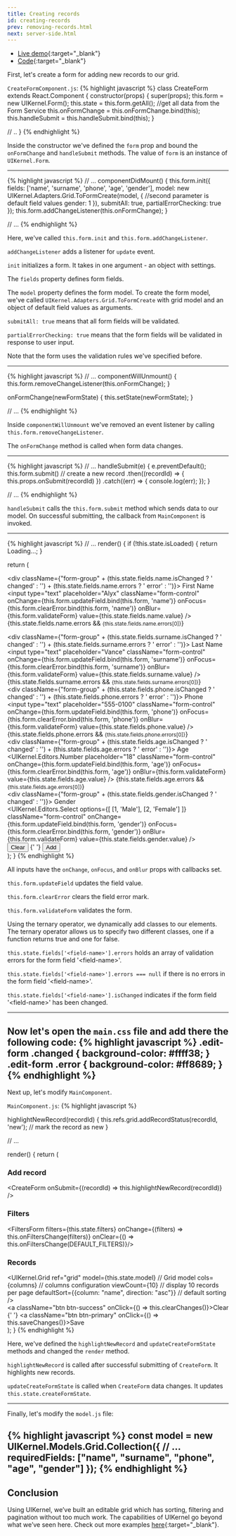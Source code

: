 ```yaml
---
title: Creating records
id: creating-records
prev: removing-records.html
next: server-side.html
---
```


* [Live demo](/examples/creating-records/){:target="_blank"}
* [Code](https://embed.plnkr.co/3TdtQqilYzTbxfHLCwzv){:target="_blank"}

First, let's create a form for adding new records to our grid.

`CreateFormComponent.js`:
{% highlight javascript %}
class CreateForm extends React.Component {
  constructor(props) {
    super(props);
    this.form = new UIKernel.Form();
    this.state = this.form.getAll();                     //get all data from the Form Service
    this.onFormChange = this.onFormChange.bind(this);
    this.handleSubmit = this.handleSubmit.bind(this);
  }

  // ..
}
{% endhighlight %}

Inside the constructor we've defined the `form` prop and bound the `onFormChange` and `handleSubmit` methods.
The value of `form` is an instance of `UIKernel.Form`.

---

{% highlight javascript %}
// ...
componentDidMount() {
  this.form.init({
    fields: ['name', 'surname', 'phone', 'age', 'gender'],
    model: new UIKernel.Adapters.Grid.ToFormCreate(model, { //second parameter is default field values
      gender: 1
    }),
    submitAll: true,
    partialErrorChecking: true
  });
  this.form.addChangeListener(this.onFormChange);
}

// ...
{% endhighlight %}

Here, we've called `this.form.init` and `this.form.addChangeListener`.

`addChangeListener` adds a listener for `update` event.

`init` initializes a form. It takes in one argument - an object with settings.

The `fields` property defines form fields.

The `model` property defines the form model. To create the form model, we've called `UIKernel.Adapters.Grid.ToFormCreate`
with grid model and an object of default field values as arguments.

`submitAll: true` means that all form fields will be validated.

`partialErrorChecking: true` means that the form fields will be validated in response to user input.

Note that the form uses the validation rules we've specified before.

---

{% highlight javascript %}
// ...
componentWillUnmount() {
  this.form.removeChangeListener(this.onFormChange);
}

onFormChange(newFormState) {
  this.setState(newFormState);
}

// ...
{% endhighlight %}

Inside `componentWillUnmount` we've removed an event listener by calling `this.form.removeChangeListener`.

The `onFormChange` method is called when form data changes.

---

{% highlight javascript %}
// ...
handleSubmit(e) {
  e.preventDefault();
  this.form.submit() // create a new record
    .then((recordId) => {
      this.props.onSubmit(recordId)
    })
    .catch((err) => {
      console.log(err);
    });
}

// ...
{% endhighlight %}

`handleSubmit` calls the `this.form.submit` method which sends data to our model.
On successful submitting, the  callback from  `MainComponent` is invoked.

---

{% highlight javascript %}
// ...
render() {
  if (!this.state.isLoaded) {
    return <span>Loading...</span>;
  }

  return (
    <div>
      <form className="form-horizontal edit-form" onSubmit={this.handleSubmit}>
        <div className={"form-group" + (this.state.fields.name.isChanged ? ' changed' : '') +
        (this.state.fields.name.errors ? ' error' : '')}>
          <label className="col-sm-3 control-label">First Name</label>
          <div className="col-sm-9">
            <input
              type="text"
              placeholder="Alyx"
              className="form-control"
              onChange={this.form.updateField.bind(this.form, 'name')}
              onFocus={this.form.clearError.bind(this.form, 'name')}
              onBlur={this.form.validateForm}
              value={this.state.fields.name.value}
            />
            {this.state.fields.name.errors &&
            <small className="control-label">{this.state.fields.name.errors[0]}</small>}
          </div>
        </div>
        <div
          className={"form-group" + (this.state.fields.surname.isChanged ? ' changed' : '') +
          (this.state.fields.surname.errors ? ' error' : '')}>
          <label className="col-sm-3 control-label">Last Name</label>
          <div className="col-sm-9">
            <input
              type="text"
              placeholder="Vance"
              className="form-control"
              onChange={this.form.updateField.bind(this.form, 'surname')}
              onFocus={this.form.clearError.bind(this.form, 'surname')}
              onBlur={this.form.validateForm}
              value={this.state.fields.surname.value}
            />
            {this.state.fields.surname.errors &&
            <small className="control-label">{this.state.fields.surname.errors[0]}</small>}
          </div>
        </div>
        <div
          className={"form-group" + (this.state.fields.phone.isChanged ? ' changed' : '') +
          (this.state.fields.phone.errors ? ' error' : '')}>
          <label className="col-sm-3 control-label">Phone</label>
          <div className="col-sm-9">
            <input
              type="text"
              placeholder="555-0100"
              className="form-control"
              onChange={this.form.updateField.bind(this.form, 'phone')}
              onFocus={this.form.clearError.bind(this.form, 'phone')}
              onBlur={this.form.validateForm}
              value={this.state.fields.phone.value}
            />
            {this.state.fields.phone.errors &&
            <small className="control-label">{this.state.fields.phone.errors[0]}</small>}
          </div>
        </div>
        <div
          className={"form-group" + (this.state.fields.age.isChanged ? ' changed' : '') +
          (this.state.fields.age.errors ? ' error' : '')}>
          <label className="col-sm-3 control-label">Age</label>
          <div className="col-sm-9">
            <UIKernel.Editors.Number
              placeholder="18"
              className="form-control"
              onChange={this.form.updateField.bind(this.form, 'age')}
              onFocus={this.form.clearError.bind(this.form, 'age')}
              onBlur={this.form.validateForm}
              value={this.state.fields.age.value}
            />
            {this.state.fields.age.errors &&
            <small className="control-label">{this.state.fields.age.errors[0]}</small>}
          </div>
        </div>
        <div
          className={"form-group" + (this.state.fields.gender.isChanged ? ' changed' : '')}>
          <label className="col-sm-3 control-label">Gender</label>
          <div className="col-sm-9">
            <UIKernel.Editors.Select
              options={[
                [1, 'Male'],
                [2, 'Female']
              ]}
              className="form-control"
              onChange={this.form.updateField.bind(this.form, 'gender')}
              onFocus={this.form.clearError.bind(this.form, 'gender')}
              onBlur={this.form.validateForm}
              value={this.state.fields.gender.value}
            />
          </div>
        </div>
        <div className="form-group">
          <div className="col-sm-offset-3 col-sm-9">
            <button type="button" className="btn btn-success" onClick={this.form.clearChanges}>
              Clear
            </button>
            {' '}
            <button type="submit" className="btn btn-primary">
              Add
            </button>
          </div>
        </div>
      </form>
    </div>
  );
}
{% endhighlight %}

All inputs have the `onChange`, `onFocus`, and `onBlur` props with callbacks set.

`this.form.updateField` updates the field value.

`this.form.clearError` clears the field error mark.

`this.form.validateForm` validates the form.

Using the ternary operator, we dynamically add classes to our elements.
The ternary operator allows us to specify two different classes, one if a function returns true and one for false.

`this.state.fields['<field-name>'].errors` holds an array of validation errors for the form field '\<field-name\>'.

`this.state.fields['<field-name>'].errors === null` if there is no errors in the form field '\<field-name\>'.

`this.state.fields['<field-name>'].isChanged` indicates if the form field '\<field-name\>' has been changed.

---

Now let's open the `main.css` file and add there the following code:
{% highlight javascript %}
.edit-form .changed {
    background-color: #ffff38;
}
.edit-form .error {
    background-color: #ff8689;
}
{% endhighlight %}
---

Next up, let's modify `MainComponent`.

`MainComponent.js`:
{% highlight javascript %}

highlightNewRecord(recordId) {
  this.refs.grid.addRecordStatus(recordId, 'new'); // mark the record as new
}

// ...

render() {
    return (
      <div>
        <div className="row">
          <div className="col-sm-8">
            <div className="panel panel-primary">
              <div className="panel-heading">
                <h3 className="panel-title">Add record</h3>
              </div>
              <div className="panel-body">
                <CreateForm
                  onSubmit={(recordId) => this.highlightNewRecord(recordId)}
                />
              </div>
            </div>
          </div>
          <div className="col-sm-4">
            <div className="panel panel-primary">
              <div className="panel-heading">
                <h3 className="panel-title">Filters</h3>
              </div>
              <div className="panel-body">
                <FiltersForm filters={this.state.filters}
                  onChange={(filters) => this.onFiltersChange(filters)}
                  onClear={() => this.onFiltersChange(DEFAULT_FILTERS)}/>
              </div>
            </div>
          </div>
        </div>
        <div className="row">
          <div className="col-sm-12">
            <div className="panel panel-info">
              <div className="panel-heading">
                <h3 className="panel-title">Records</h3>
              </div>
              <UIKernel.Grid
                ref="grid"
                model={this.state.model} // Grid model
                cols={columns} // columns configuration
                viewCount={10} // display 10 records per page
                defaultSort={{column: "name", direction: "asc"}} // default sorting
              />
              <div className="panel-footer">
                <a className="btn btn-success" onClick={() => this.clearChanges()}>Clear</a>
                {' '}
                <a className="btn btn-primary" onClick={() => this.saveChanges()}>Save</a>
              </div>
            </div>
          </div>
        </div>
      </div>
    );
  }
{% endhighlight %}

Here, we've defined the `highlightNewRecord` and `updateCreateFormState` methods and changed the `render` method.

`highlightNewRecord` is called after successful submitting of `CreateForm`. It highlights new records.

`updateCreateFormState` is called when `CreateForm` data changes. It updates `this.state.createFormState`.

---

Finally, let's modify the `model.js` file:

{% highlight javascript %}
const model = new UIKernel.Models.Grid.Collection({
  // ...
  requiredFields: ["name", "surname", "phone", "age", "gender"]
});
{% endhighlight %}
---

## Conclusion
Using UIKernel, we’ve built an editable grid which has sorting, filtering and pagination without too much work.
The capabilities of UIKernel go beyond what we’ve seen here. Check out more examples [here](../examples){:target="_blank"}.

